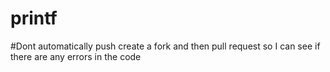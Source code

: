 # printf


#Dont automatically push create a fork and then pull request so I can see if there are any errors in the code
